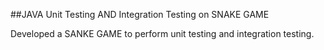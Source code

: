 ##JAVA Unit Testing AND Integration Testing on SNAKE GAME

Developed a SANKE GAME to perform unit testing and integration testing.


